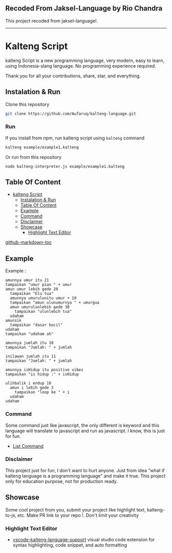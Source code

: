 ## Recoded From Jaksel-Language by Rio Chandra

This project recoded from jaksel-language!.

---

# Kalteng Script

kalteng Script is a new programming language, very modern, easy to learn, using Indonesia-slang language. No programming experience required.

Thank you for all your contributions, share, star, and everything.

## Instalation & Run
Clone this repository
```bash
git clone https://github.com/Aufaruq/kalteng-language.git
```

### Run

If you install from npm, run kalteng script using `kalteng` command

```bash
kalteng example/example1.kalteng
```

Or run from this repository
```
node kalteng-interpreter.js example/example1.kalteng
```

## Table Of Content

* [kalteng Script](#kalteng-script)
   * [Instalation &amp; Run](#instalation--run)
   * [Table Of Content](#table-of-content)
   * [Example](#example)
   * [Command](#command)
  * [Disclaimer](#disclaimer)
   * [Showcase](#showcase)
      * [Highlight Text Editor](#highlight-text-editor)

[github-markdown-toc](https://github.com/ekalinin/github-markdown-toc)

## Example 

Example : 

```
amunnya umur itu 21
tampaikan "umur pian " + umur
amun umur lebih gede 20
  tampaikan "Elu tua"
  amunnya umurulunitu umur + 10
  tampaikan "amun ulunumurnya " + umurgua
  amun umurulunlebih gede 30
    tampaikan "ulunlebih tua"
  udaham
amunsik
  tampaikan "dasar bocil"
udaham
tampaikan "udaham ah"
```

```
amunnya jumlah itu 10
tampaikan "Jumlah: " + jumlah

inilawan jumlah itu 11
tampaikan "Jumlah: " + jumlah

amunnya isHidup itu positive vibes
tampaikan "is hidup :" + isHidup

ulihbalik i endup 10
  amun i lebih gede 3
    tampaikan "loop ke " + i
  udaham
udaham
```

### Command

Some command just like javascript, the only different is keyword and this language will translate to javascript and run as javascript. I know, this is just for fun.

- [List Command](Command.md)

### Disclaimer

This project just for fun, I don't want to hurt anyone. Just from idea "what if kalteng language is a programming language" and make it true. This project only for education purpose, not for production ready.

## Showcase

Some cool project from you, submit your project like highlight text, kalteng-to-js, etc. Make PR link to your repo !. Don't limit your creativity

### Highlight Text Editor
- [vscode-kalteng-language-support](https://github.com/Aufaruq/vscode-kalteng-language-support) visual studio code extension for syntax highlighting, code snippet, and auto formatting
